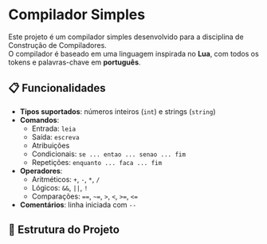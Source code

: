 # Compilador Simples

Este projeto é um compilador simples desenvolvido para a disciplina de Construção de Compiladores.  
O compilador é baseado em uma linguagem inspirada no **Lua**, com todos os tokens e palavras-chave em **português**.

## 📋 Funcionalidades

- **Tipos suportados**: números inteiros (`int`) e strings (`string`)
- **Comandos**:
  - Entrada: `leia`
  - Saída: `escreva`
  - Atribuições
  - Condicionais: `se ... entao ... senao ... fim`
  - Repetições: `enquanto ... faca ... fim`
- **Operadores**:
  - Aritméticos: `+`, `-`, `*`, `/`
  - Lógicos: `&&`, `||`, `!`
  - Comparações: `==`, `~=`, `>`, `<`, `>=`, `<=`
- **Comentários**: linha iniciada com `--`

## 📂 Estrutura do Projeto

